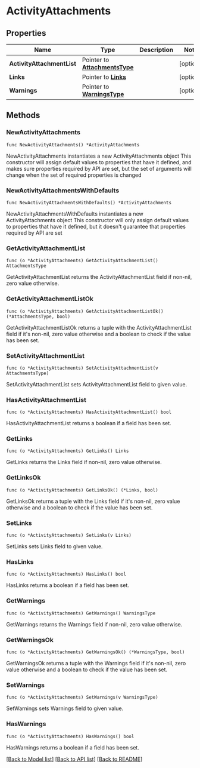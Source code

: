 # ActivityAttachments

## Properties

Name | Type | Description | Notes
------------ | ------------- | ------------- | -------------
**ActivityAttachmentList** | Pointer to [**AttachmentsType**](AttachmentsType.md) |  | [optional] 
**Links** | Pointer to [**Links**](Links.md) |  | [optional] 
**Warnings** | Pointer to [**WarningsType**](WarningsType.md) |  | [optional] 

## Methods

### NewActivityAttachments

`func NewActivityAttachments() *ActivityAttachments`

NewActivityAttachments instantiates a new ActivityAttachments object
This constructor will assign default values to properties that have it defined,
and makes sure properties required by API are set, but the set of arguments
will change when the set of required properties is changed

### NewActivityAttachmentsWithDefaults

`func NewActivityAttachmentsWithDefaults() *ActivityAttachments`

NewActivityAttachmentsWithDefaults instantiates a new ActivityAttachments object
This constructor will only assign default values to properties that have it defined,
but it doesn't guarantee that properties required by API are set

### GetActivityAttachmentList

`func (o *ActivityAttachments) GetActivityAttachmentList() AttachmentsType`

GetActivityAttachmentList returns the ActivityAttachmentList field if non-nil, zero value otherwise.

### GetActivityAttachmentListOk

`func (o *ActivityAttachments) GetActivityAttachmentListOk() (*AttachmentsType, bool)`

GetActivityAttachmentListOk returns a tuple with the ActivityAttachmentList field if it's non-nil, zero value otherwise
and a boolean to check if the value has been set.

### SetActivityAttachmentList

`func (o *ActivityAttachments) SetActivityAttachmentList(v AttachmentsType)`

SetActivityAttachmentList sets ActivityAttachmentList field to given value.

### HasActivityAttachmentList

`func (o *ActivityAttachments) HasActivityAttachmentList() bool`

HasActivityAttachmentList returns a boolean if a field has been set.

### GetLinks

`func (o *ActivityAttachments) GetLinks() Links`

GetLinks returns the Links field if non-nil, zero value otherwise.

### GetLinksOk

`func (o *ActivityAttachments) GetLinksOk() (*Links, bool)`

GetLinksOk returns a tuple with the Links field if it's non-nil, zero value otherwise
and a boolean to check if the value has been set.

### SetLinks

`func (o *ActivityAttachments) SetLinks(v Links)`

SetLinks sets Links field to given value.

### HasLinks

`func (o *ActivityAttachments) HasLinks() bool`

HasLinks returns a boolean if a field has been set.

### GetWarnings

`func (o *ActivityAttachments) GetWarnings() WarningsType`

GetWarnings returns the Warnings field if non-nil, zero value otherwise.

### GetWarningsOk

`func (o *ActivityAttachments) GetWarningsOk() (*WarningsType, bool)`

GetWarningsOk returns a tuple with the Warnings field if it's non-nil, zero value otherwise
and a boolean to check if the value has been set.

### SetWarnings

`func (o *ActivityAttachments) SetWarnings(v WarningsType)`

SetWarnings sets Warnings field to given value.

### HasWarnings

`func (o *ActivityAttachments) HasWarnings() bool`

HasWarnings returns a boolean if a field has been set.


[[Back to Model list]](../README.md#documentation-for-models) [[Back to API list]](../README.md#documentation-for-api-endpoints) [[Back to README]](../README.md)


